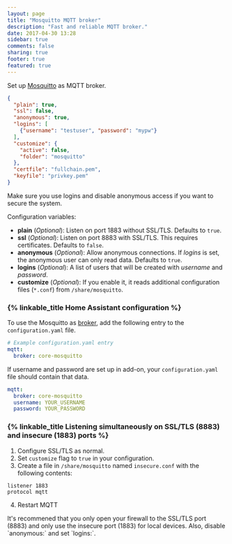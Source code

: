 ```yaml
---
layout: page
title: "Mosquitto MQTT broker"
description: "Fast and reliable MQTT broker."
date: 2017-04-30 13:28
sidebar: true
comments: false
sharing: true
footer: true
featured: true
---
```


Set up [Mosquitto](https://mosquitto.org/) as MQTT broker.

```json
{
  "plain": true,
  "ssl": false,
  "anonymous": true,
  "logins": [
    {"username": "testuser", "password": "mypw"}
  ],
  "customize": {
    "active": false,
    "folder": "mosquitto"
  },
  "certfile": "fullchain.pem",
  "keyfile": "privkey.pem"
}
```

<p class='warning note'>
Make sure you use logins and disable anonymous access if you want to secure the system.
</p>

Configuration variables:

- **plain** (*Optional*): Listen on port 1883 without SSL/TLS. Defaults to `true`.
- **ssl** (*Optional*): Listen on port 8883 with SSL/TLS. This requires certificates. Defaults to `false`.
- **anonymous** (*Optional*): Allow anonymous connections. If *logins* is set, the anonymous user can only read data. Defaults to `true`.
- **logins** (*Optional*): A list of users that will be created with *username* and *password*.
- **customize** (*Optional*): If you enable it, it reads additional configuration files (`*.conf`) from `/share/mosquitto`.

### {% linkable_title Home Assistant configuration %}

To use the Mosquitto as [broker](/docs/mqtt/broker/#run-your-own), add the following entry to the `configuration.yaml` file.

```yaml
# Example configuration.yaml entry
mqtt:
  broker: core-mosquitto
```

If username and password are set up in add-on, your `configuration.yaml` file should contain that data.

```yaml
mqtt:
  broker: core-mosquitto
  username: YOUR_USERNAME
  password: YOUR_PASSWORD
```

### {% linkable_title Listening simultaneously on SSL/TLS (8883) and insecure (1883) ports %}

1. Configure SSL/TLS as normal.
2. Set `customize` flag to `true` in your configuration.
3. Create a file in `/share/mosquitto` named `insecure.conf` with the following contents:

```text
listener 1883
protocol mqtt
```

4. Restart MQTT

<p class='note warning'>
It's recommened that you only open your firewall to the SSL/TLS port (8883) and only use the insecure port (1883) for local devices. Also, disable `anonymous:` and set `logins:`.
</p>
